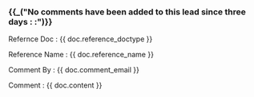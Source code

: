 <h3>{{_("No comments have been added to this lead since three days : :")}}</h3>
<p>Refernce Doc : {{ doc.reference_doctype }}</p>
<p>Reference Name : {{ doc.reference_name }}</p>
<p>Comment By : {{ doc.comment_email }}</p>
<p>Comment : {{ doc.content }}</p>
